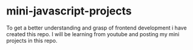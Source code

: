 # mini-javascript-projects
To get a better understanding and  grasp of frontend development i have created this repo.
I will be learning from youtube and posting my mini projects in this repo.
